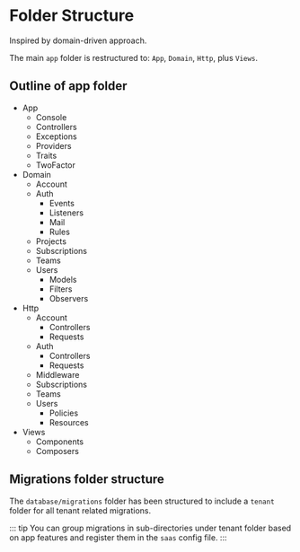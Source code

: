 # Folder Structure

Inspired by domain-driven approach.

The main `app` folder is restructured to: `App`, `Domain`, `Http`, plus `Views`.

## Outline of app folder

- App
  - Console
  - Controllers
  - Exceptions
  - Providers
  - Traits
  - TwoFactor
- Domain
  - Account
  - Auth
    - Events
    - Listeners
    - Mail
    - Rules
  - Projects
  - Subscriptions
  - Teams
  - Users
    - Models
    - Filters
    - Observers
- Http
  - Account
    - Controllers
    - Requests
  - Auth
    - Controllers
    - Requests
  - Middleware
  - Subscriptions
  - Teams
  - Users
    - Policies
    - Resources
- Views
  - Components
  - Composers

## Migrations folder structure

The `database/migrations` folder has been structured to include a `tenant` folder for
all tenant related migrations.

::: tip
You can group migrations in sub-directories under tenant folder based on app features and register them in the `saas` config file.
:::
